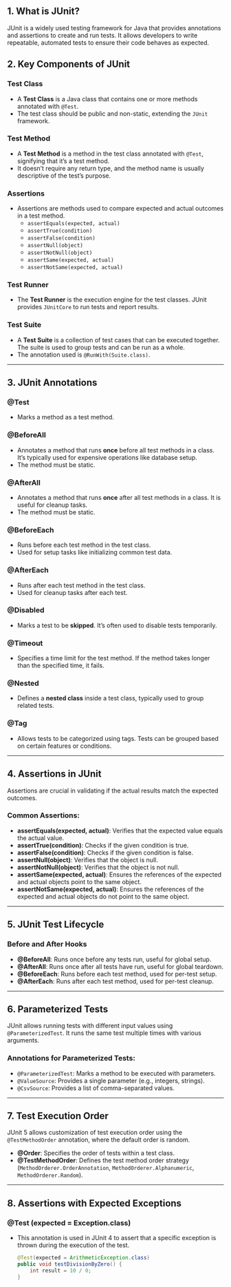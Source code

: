 ## 1. What is JUnit?
JUnit is a widely used testing framework for Java that provides annotations and assertions to create and run tests. It allows developers to write repeatable, automated tests to ensure their code behaves as expected.

## 2. Key Components of JUnit

### Test Class
- A **Test Class** is a Java class that contains one or more methods annotated with `@Test`.
- The test class should be public and non-static, extending the `JUnit` framework.

### Test Method
- A **Test Method** is a method in the test class annotated with `@Test`, signifying that it’s a test method.
- It doesn’t require any return type, and the method name is usually descriptive of the test’s purpose.

### Assertions
- Assertions are methods used to compare expected and actual outcomes in a test method.
  - `assertEquals(expected, actual)`
  - `assertTrue(condition)`
  - `assertFalse(condition)`
  - `assertNull(object)`
  - `assertNotNull(object)`
  - `assertSame(expected, actual)`
  - `assertNotSame(expected, actual)`
  
### Test Runner
- The **Test Runner** is the execution engine for the test classes. JUnit provides `JUnitCore` to run tests and report results.

### Test Suite
- A **Test Suite** is a collection of test cases that can be executed together. The suite is used to group tests and can be run as a whole.
- The annotation used is `@RunWith(Suite.class)`.

---

## 3. JUnit Annotations

### @Test
- Marks a method as a test method.
  
### @BeforeAll
- Annotates a method that runs **once** before all test methods in a class. It’s typically used for expensive operations like database setup.
- The method must be static.

### @AfterAll
- Annotates a method that runs **once** after all test methods in a class. It is useful for cleanup tasks.
- The method must be static.

### @BeforeEach
- Runs before each test method in the test class.
- Used for setup tasks like initializing common test data.
  
### @AfterEach
- Runs after each test method in the test class.
- Used for cleanup tasks after each test.

### @Disabled
- Marks a test to be **skipped**. It’s often used to disable tests temporarily.
  
### @Timeout
- Specifies a time limit for the test method. If the method takes longer than the specified time, it fails.

### @Nested
- Defines a **nested class** inside a test class, typically used to group related tests.

### @Tag
- Allows tests to be categorized using tags. Tests can be grouped based on certain features or conditions.

---

## 4. Assertions in JUnit

Assertions are crucial in validating if the actual results match the expected outcomes. 

### Common Assertions:
- **assertEquals(expected, actual)**: Verifies that the expected value equals the actual value.
- **assertTrue(condition)**: Checks if the given condition is true.
- **assertFalse(condition)**: Checks if the given condition is false.
- **assertNull(object)**: Verifies that the object is null.
- **assertNotNull(object)**: Verifies that the object is not null.
- **assertSame(expected, actual)**: Ensures the references of the expected and actual objects point to the same object.
- **assertNotSame(expected, actual)**: Ensures the references of the expected and actual objects do not point to the same object.

---

## 5. JUnit Test Lifecycle

### Before and After Hooks
- **@BeforeAll**: Runs once before any tests run, useful for global setup.
- **@AfterAll**: Runs once after all tests have run, useful for global teardown.
- **@BeforeEach**: Runs before each test method, used for per-test setup.
- **@AfterEach**: Runs after each test method, used for per-test cleanup.

---

## 6. Parameterized Tests

JUnit allows running tests with different input values using `@ParameterizedTest`. It runs the same test multiple times with various arguments.

### Annotations for Parameterized Tests:
- `@ParameterizedTest`: Marks a method to be executed with parameters.
- `@ValueSource`: Provides a single parameter (e.g., integers, strings).
- `@CsvSource`: Provides a list of comma-separated values.

---

## 7. Test Execution Order

JUnit 5 allows customization of test execution order using the `@TestMethodOrder` annotation, where the default order is random.

- **@Order**: Specifies the order of tests within a test class.
- **@TestMethodOrder**: Defines the test method order strategy (`MethodOrderer.OrderAnnotation`, `MethodOrderer.Alphanumeric`, `MethodOrderer.Random`).

---

## 8. Assertions with Expected Exceptions

### @Test (expected = Exception.class)
- This annotation is used in JUnit 4 to assert that a specific exception is thrown during the execution of the test.
  
  ```java
  @Test(expected = ArithmeticException.class)
  public void testDivisionByZero() {
      int result = 10 / 0;
  }

